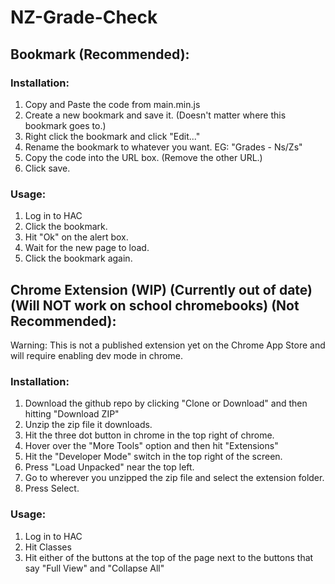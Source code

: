 # NZ-Grade-Check

## Bookmark (Recommended):

### Installation:

1. Copy and Paste the code from main.min.js
3. Create a new bookmark and save it. (Doesn't matter where this bookmark goes to.)
4. Right click the bookmark and click "Edit..."
5. Rename the bookmark to whatever you want. EG: "Grades - Ns/Zs"
6. Copy the code into the URL box. (Remove the other URL.)
7. Click save.

### Usage:

1. Log in to HAC
2. Click the bookmark.
3. Hit "Ok" on the alert box.
4. Wait for the new page to load.
5. Click the bookmark again.

## Chrome Extension (WIP) (Currently out of date) (Will NOT work on school chromebooks) (Not Recommended):

Warning: This is not a published extension yet on the Chrome App Store and will require enabling dev mode in chrome.

### Installation:

1. Download the github repo by clicking "Clone or Download" and then hitting "Download ZIP"
2. Unzip the zip file it downloads.
3. Hit the three dot button in chrome in the top right of chrome.
4. Hover over the "More Tools" option and then hit "Extensions"
5. Hit the "Developer Mode" switch in the top right of the screen.
6. Press "Load Unpacked" near the top left.
7. Go to wherever you unzipped the zip file and select the extension folder.
8. Press Select.

### Usage:

1. Log in to HAC
2. Hit Classes
3. Hit either of the buttons at the top of the page next to the buttons that say "Full View" and "Collapse All"
